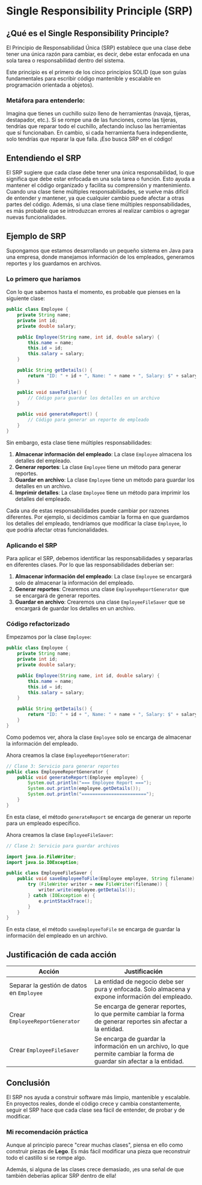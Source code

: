# Single Responsibility Principle (SRP)

## ¿Qué es el Single Responsibility Principle?

El Principio de Responsabilidad Única (SRP) establece que una clase debe tener una única razón para cambiar, es decir,
debe estar enfocada en una sola tarea o responsabilidad dentro del sistema.

Este principio es el primero de los cinco principios SOLID (que son guías fundamentales para escribir código mantenible
y escalable en programación orientada a objetos).

### Metáfora para entenderlo:

Imagina que tienes un cuchillo suizo lleno de herramientas (navaja, tijeras, destapador, etc.). Si se rompe una de las
funciones, como las tijeras, tendrías que reparar todo el cuchillo, afectando incluso las herramientas que sí
funcionaban.
En cambio, si cada herramienta fuera independiente, solo tendrías que reparar la que falla.
¡Eso busca SRP en el código!

## Entendiendo el SRP

El SRP sugiere que cada clase debe tener una única responsabilidad, lo que significa que debe estar enfocada en una sola
tarea o función. Esto ayuda a mantener el código organizado y facilita su comprensión y mantenimiento.
Cuando una clase tiene múltiples responsabilidades, se vuelve más difícil de entender y mantener, ya que cualquier
cambio
puede afectar a otras partes del código. Además, si una clase tiene múltiples responsabilidades, es más probable que
se introduzcan errores al realizar cambios o agregar nuevas funcionalidades.

## Ejemplo de SRP

Supongamos que estamos desarrollando un pequeño sistema en Java para una empresa, donde manejamos información de los
empleados, generamos reportes y los guardamos en archivos.

### Lo primero que haríamos

Con lo que sabemos hasta el momento, es probable que pienses en la siguiente clase:

```java
public class Employee {
    private String name;
    private int id;
    private double salary;

    public Employee(String name, int id, double salary) {
        this.name = name;
        this.id = id;
        this.salary = salary;
    }

    public String getDetails() {
        return "ID: " + id + ", Name: " + name + ", Salary: $" + salary;
    }

    public void saveToFile() {
        // Código para guardar los detalles en un archivo
    }

    public void generateReport() {
        // Código para generar un reporte de empleado
    }
}
```

Sin embargo, esta clase tiene múltiples responsabilidades:

1. **Almacenar información del empleado**: La clase `Employee` almacena los detalles del empleado.
2. **Generar reportes**: La clase `Employee` tiene un método para generar reportes.
3. **Guardar en archivo**: La clase `Employee` tiene un método para guardar los detalles en un archivo.
4. **Imprimir detalles**: La clase `Employee` tiene un método para imprimir los detalles del empleado.

Cada una de estas responsabilidades puede cambiar por razones diferentes. Por ejemplo, si decidimos cambiar la forma en
que guardamos los detalles del empleado, tendríamos que modificar la clase `Employee`, lo que podría afectar otras
funcionalidades.

### Aplicando el SRP

Para aplicar el SRP, debemos identificar las responsabilidades y separarlas en diferentes clases. Por lo que las
responsabilidades deberían ser:

1. **Almacenar información del empleado**: La clase `Employee` se encargará solo de almacenar la información del
   empleado.
2. **Generar reportes**: Crearemos una clase `EmployeeReportGenerator` que se encargará de generar reportes.
3. **Guardar en archivo**: Crearemos una clase `EmployeeFileSaver` que se encargará de guardar los detalles en un
   archivo.

### Código refactorizado

Empezamos por la clase `Employee`:

```java
public class Employee {
    private String name;
    private int id;
    private double salary;

    public Employee(String name, int id, double salary) {
        this.name = name;
        this.id = id;
        this.salary = salary;
    }

    public String getDetails() {
        return "ID: " + id + ", Name: " + name + ", Salary: $" + salary;
    }
}
```

Como podemos ver, ahora la clase `Employee` solo se encarga de almacenar la información del empleado.

Ahora creamos la clase `EmployeeReportGenerator`:

```java
// Clase 3: Servicio para generar reportes
public class EmployeeReportGenerator {
    public void generateReport(Employee employee) {
        System.out.println("=== Employee Report ===");
        System.out.println(employee.getDetails());
        System.out.println("========================");
    }
}
```

En esta clase, el método `generateReport` se encarga de generar un reporte para un empleado específico.

Ahora creamos la clase `EmployeeFileSaver`:

```java
// Clase 2: Servicio para guardar archivos

import java.io.FileWriter;
import java.io.IOException;

public class EmployeeFileSaver {
    public void saveEmployeeToFile(Employee employee, String filename) {
        try (FileWriter writer = new FileWriter(filename)) {
            writer.write(employee.getDetails());
        } catch (IOException e) {
            e.printStackTrace();
        }
    }
}
```

En esta clase, el método `saveEmployeeToFile` se encarga de guardar la información del empleado en un archivo.

## Justificación de cada acción

| Acción                                    | Justificación                                                                                                            |
|-------------------------------------------|--------------------------------------------------------------------------------------------------------------------------|
| Separar la gestión de datos en `Employee` | La entidad de negocio debe ser pura y enfocada. Solo almacena y expone información del empleado.                         |
| Crear `EmployeeReportGenerator`           | Se encarga de generar reportes, lo que permite cambiar la forma de generar reportes sin afectar a la entidad.            |
| Crear `EmployeeFileSaver`                 | Se encarga de guardar la información en un archivo, lo que permite cambiar la forma de guardar sin afectar a la entidad. |

## Conclusión

El SRP nos ayuda a construir software más limpio, mantenible y escalable.
En proyectos reales, donde el código crece y cambia constantemente, seguir el SRP hace que cada clase sea fácil de
entender, de probar y de modificar.

### Mi recomendación práctica

Aunque al principio parece "crear muchas clases", piensa en ello como construir piezas de **Lego**. Es más fácil
modificar una pieza que reconstruir todo el castillo si se rompe algo.

Además, si alguna de las clases crece demasiado, ¡es una señal de que también deberías aplicar SRP dentro de ella!

